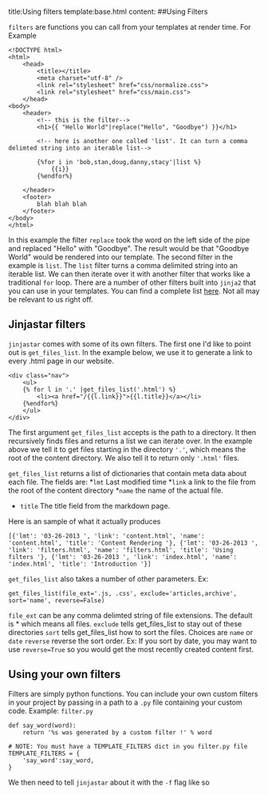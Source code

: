 title:Using filters
template:base.html
content:
##Using Filters

`filters` are functions you can call from your templates at render time. For Example

	<!DOCTYPE html>
	<html>
		<head>
			<title></title>
			<meta charset="utf-8" />
			<link rel="stylesheet" href="css/normalize.css">
			<link rel="stylesheet" href="css/main.css">
		</head>
	<body>
		<header>
			<!-- this is the filter-->
			<h1>{{ "Hello World"|replace("Hello", "Goodbye") }}</h1>

			<!-- here is another one called 'list'. It can turn a comma delimted string into an iterable list-->
			
			{%for i in 'bob,stan,doug,danny,stacy'|list %}
				{{i}}
			{%endfor%}

		</header>
		<footer>
			blah blah blah
		</footer>
	</body>
	</html>

In this example the filter `replace` took the word on the left side of the pipe and replaced "Hello" with "Goodbye". The result would be that "Goodbye World" would be rendered into our template. The second filter in the example is `list`. The `list` filter turns a comma delimited string into an iterable list. We can then iterate over it with another filter that works like a traditional `for` loop. There are a number of other filters built into `jinja2` that you can use in your templates. You can find a complete list [here](http://jinja.pocoo.org/docs/templates/#builtin-filters). Not all may be relevant to us right off.


## Jinjastar filters
`jinjastar` comes with some of its own filters. The first one I'd like to point out is `get_files_list`. In the example below, we use it to generate a link to every .html page in our website.

	<div class="nav">
		<ul>
		{% for l in '.' |get_files_list('.html') %}
			<li><a href="/{{l.link}}">{{l.title}}</a></li>
		{%endfor%}
		</ul>
	</div>

The first argument `get_files_list` accepts is the path to a directory.
It then recursively finds files and returns a list we can iterate over. In the example above we tell it to get files starting in the directory `'.'`, which means the root of the content directory. We also tell it to return only `'.html'` files.

`get_files_list` returns a list of dictionaries that contain meta data about each file. The fields are:
*`lmt` Last modified time
*`link` a link to the file from the root of the content directory
*`name` the name of the actual file.
* `title` The title field from the markdown page. 

Here is an sample of what it actually produces
	
	[{'lmt': '03-26-2013 ', 'link': 'content.html', 'name': 'content.html', 'title': 'Content Rendering '}, {'lmt': '03-26-2013 ', 'link': 'filters.html', 'name': 'filters.html', 'title': 'Using filters '}, {'lmt': '03-26-2013 ', 'link': 'index.html', 'name': 'index.html', 'title': 'Introduction '}]


`get_files_list` also takes a number of other parameters. Ex:

	get_files_list(file_ext='.js, .css', exclude='articles,archive', sort='name', reverse=False)

`file_ext` can be any comma delimted string of file extensions. The default is * which means all files.
`exclude` tells get_files_list to stay out of these directories
`sort` tells get_files_list how to sort the files. Choices are `name` or `date`
`reverse` reverse the sort order. Ex: If you sort by date, you may want to use `reverse=True` so you would get the most recently created content first.

## Using your own filters
Filters are simply python functions. You can include your own custom filters in your project by passing in a path to a `.py` file containing your custom code.
Example:
`filter.py`

	def say_word(word):
		return '%s was generated by a custom filter !' % word

	# NOTE: You must have a TEMPLATE_FILTERS dict in you filter.py file
	TEMPLATE_FILTERS = {
		'say_word':say_word,
	}

We then need to tell `jinjastar` about it with the `-f` flag like so 
